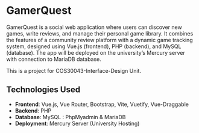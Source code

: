 # GamerQuest
GamerQuest is a social web application where users can discover new games, write reviews, and manage their personal game library. It combines the features of a community review platform with a dynamic game tracking system, designed using Vue.js (frontend), PHP (backend), and MySQL (database). The app will be deployed on the university’s Mercury server with connection to MariaDB database.

This is a project for COS30043-Interface-Design Unit.

## Technologies Used

- **Frontend**: Vue.js, Vue Router, Bootstrap, Vite, Vuetify, Vue-Draggable
- **Backend**: PHP 
- **Database**: MySQL : PhpMyadmin & MariaDB
- **Deployment**: Mercury Server (University Hosting)

 
